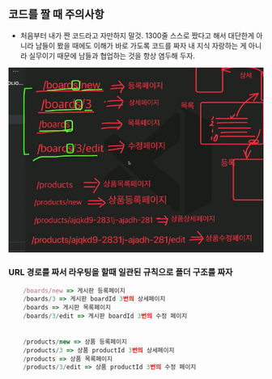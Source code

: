 ## 코드를 짤 때 주의사항
 - 처음부터 내가 짠 코드라고 자만하지 말것. 
   1300줄 스스로 짰다고 해서 대단한게 아니라 남들이 봤을 때에도 이해가 바로 가도록 코드를 짜자
   내 지식 자랑하는 게 아니라 실무이기 때문에 남들과 협업하는 것을 항상 염두해 두자.

![1.png](./study/1.png)
### URL 경로를 짜서 라우팅을 할때 일관된 규칙으로 폴더 구조를 짜자

```js
    /boards/new => 게시판 등록페이지
    /boards/3 => 게시판 boardId 3번의 상세페이지
    /boards => 게시판 목록페이지
    /boards/3/edit => 게시판 boardId 3번의 수정 페이지


    /products/new => 상품 등록페이지
    /products/3 => 상품 productId 3번의 상세페이지
    /products => 상품 목록페이지
    /products/3/edit => 상품 productId 3번의 수정 페이지
```